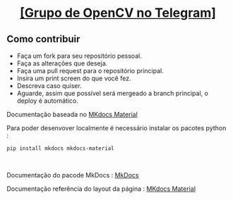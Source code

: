 <center>
<p>
<h1><a href="https://t.me/opencvBrasil">[Grupo de OpenCV no Telegram]</a> </h1>
</p>
</center>

## Como contribuir

- Faça um fork para seu repositório pessoal.
- Faça as alterações que deseja.
- Faça uma pull request para o repositório principal.
- Insira um print screen do que você fez.
- Descreva caso quiser.
- Aguarde, assim que possível será mergeado a branch principal, o deploy é automático.




Documentação baseada no [MKdocs Material](https://squidfunk.github.io/mkdocs-material/)


Para poder desenvover localmente é necessário instalar os pacotes python :
<br>
```
pip install mkdocs mkdocs-material
```
<br>


Documentação do pacode MkDocs : [MkDocs](https://www.mkdocs.org/getting-started)



Documentação referência do layout da página :  [MKdocs Material](https://squidfunk.github.io/mkdocs-material/)







